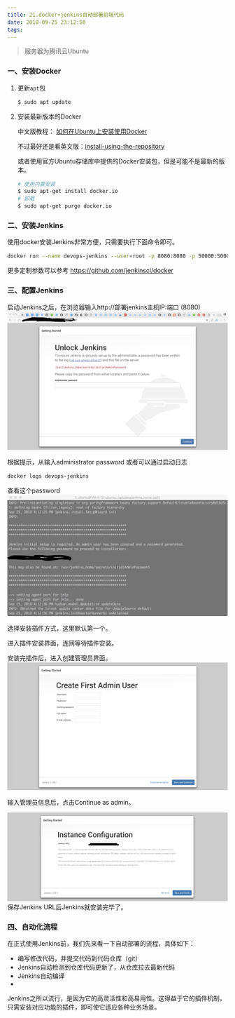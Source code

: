 ```yaml
---
title: 21.docker+jenkins自动部署前端代码
date: 2018-09-25 23:12:50
tags:
---
```


> 服务器为腾讯云Ubuntu

### 一、安装Docker

1. 更新`apt`包
    ```bash
    $ sudo apt update
    ```

2. 安装最新版本的Docker

    中文版教程： [如何在Ubuntu上安装使用Docker](https://cloud.tencent.com/developer/article/1167995)
    
    不过最好还是看英文版：[install-using-the-repository](https://docs.docker.com/install/linux/docker-ce/ubuntu/#install-using-the-repository)
    
    或者使用官方Ubuntu存储库中提供的Docker安装包，但是可能不是最新的版本。
    ```bash
    # 使用内置安装
    $ sudo apt-get install docker.io
    # 卸载
    $ sudo apt-get purge docker.io
    ```

### 二、安装Jenkins

使用docker安装Jenkins非常方便，只需要执行下面命令即可。
```bash
docker run --name devops-jenkins --user=root -p 8080:8080 -p 50000:50000 -v /opt/data/jenkins_home:/var/jenkins_home -d jenkins/jenkins:lts
```
更多定制参数可以参考 https://github.com/jenkinsci/docker

### 三、配置Jenkins

启动Jenkins之后，在浏览器输入http://部署jenkins主机IP:端口 (8080)
![image](../images/21/1.png)

根据提示，从输入administrator password 或者可以通过启动日志
```bash
docker logs devops-jenkins
```
查看这个password
![image](../images/21/2.png)

选择安装插件方式，这里默认第一个。
<!-- ![image](../images/21/3.png) -->

进入插件安装界面，连网等待插件安装。

安装完插件后，进入创建管理员界面。
![image](../images/21/5.png)

输入管理员信息后，点击Continue as admin。

![image](../images/21/6.png)
保存Jenkins URL后Jenkins就安装完毕了。

### 四、自动化流程

在正式使用Jenkins前，我们先来看一下自动部署的流程，具体如下：

- 编写修改代码，并提交代码到代码仓库（git）
- Jenkins自动检测到仓库代码更新了，从仓库拉去最新代码
- Jenkins自动编译
- 

Jenkins之所以流行，是因为它的高灵活性和高易用性。这得益于它的插件机制，只需安装对应功能的插件，即可使它适应各种业务场景。
